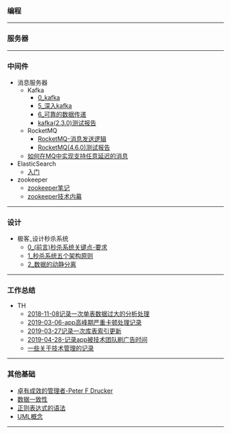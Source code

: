 
### 编程

---

### 服务器


---

### 中间件
- 消息服务器
    - Kafka
        - [0_kafka](article/中间件/消息服务器/Kafka.md)
        - [5_深入kafka](article/中间件/消息服务器/5深入kafka.md)
        - [6_可靠的数据传递](article/中间件/消息服务器/6可靠的数据传递.md)
        - [kafka(2.3.0)测试报告](article/中间件/消息服务器/kafka2-3-0测试报告.md)
    - RocketMQ
        - [RocketMQ-消息发送逻辑](article/中间件/消息服务器/RocketMQ-消息发送逻辑.md)
        - [RocketMQ(4.6.0)测试报告](article/中间件/消息服务器/RocketMQ4-6-0测试报告.md)
    - [如何在MQ中实现支持任意延迟的消息](article/中间件/消息服务器/如何在MQ中实现支持任意延迟的消息.md)
- ElasticSearch
    - [入门](article/中间件/ElasticSearch/入门.md)
- zookeeper
    - [zookeeper笔记](article/中间件/zookeeper/zookeeper笔记.md)
    - [zookeeper技术内幕](article/中间件/zookeeper/zookeeper技术内幕.md)

---

### 设计
- 极客_设计秒杀系统
    - [0_(前言)秒杀系统关键点-要求](article/设计/极客-设计秒杀系统/0前言-秒杀系统关键点-要求.md)
    - [1_秒杀系统五个架构原则](/article/设计/极客-设计秒杀系统/1秒杀系统五个架构原则.md)
    - [2_数据的动静分离](article/设计/极客-设计秒杀系统/2数据的动静分离.md)

---

### 工作总结
- TH
    - [2018-11-08记录一次单表数据过大的分析处理](article/工作总结/TH/2018-11-08记录一次单表数据过大的分析处理.md)
    - [2019-03-06-app高峰期严重卡顿处理记录](article/工作总结/TH/2019-03-06-app高峰期严重卡顿处理记录.md)
    - [2019-03-27记录一次库表索引更新](article/工作总结/TH/2019-03-27记录一次库表索引更新.md)
    - [2019-04-28-记录app被技术团队刷广告时间](article/工作总结/TH/2019-04-28-记录app被技术团队刷广告时间.md)
    - [一些关于技术管理的记录](article/工作总结/TH/一些关于技术管理的记录.md)

---

### 其他基础
- [卓有成效的管理者-Peter F Drucker](article/其他基础/卓有成效的管理者-Peter.F.Drucker.md)
- [数据一致性](article/其他基础/数据一致性.md)
- [正则表达式的语法](article/其他基础/正则表达式的语法.md)
- [UML概念](article/其他基础/UML概念.md)
---
